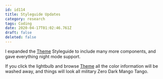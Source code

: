 ```yaml
---
id: id114
title: Styleguide Updates
category: research
tags: Coding
date: 2020-04-17T01:02:46.761Z
draft: false
deleted: false
---
```


I expanded the [Theme][1] Styleguide to include many more components, and gave everything night mode support.

If you click the lightbulb and browse [Theme][2] all the color information will be washed away, and things will look all military Zero Dark Mango Tango.

[1]: /theme
[2]: /theme